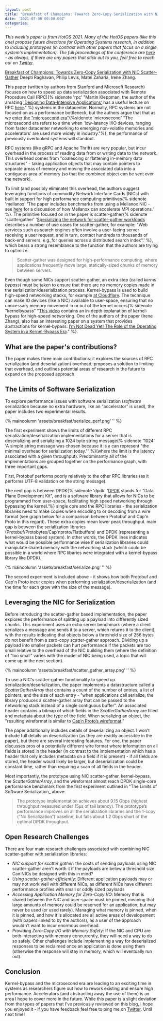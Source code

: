 ```yaml
---
layout: post
title: "Breakfast of Champions: Towards Zero-Copy Serialization with NIC Scatter-Gather"
date: '2021-07-08 00:00:00Z'
categories:
---
```


_This week's paper is from HotOS 2021. Many of the HotOS papers (like this one) propose future directions for Operating Systems research, in addition to including prototypes (in contrast with other papers that focus on a single system's implementation). The full proceedings of the conference are [here](https://sigops.org/s/conferences/hotos/2021/) - as always, if there are any papers that stick out to you, feel free to reach out on [Twitter](https://twitter.com/micahlerner)_.

[Breakfast of Champions: Towards Zero-Copy Serialization with NIC Scatter-Gather](https://www.sigops.org/s/conferences/hotos/2021/papers/hotos21-s10-raghavan.pdf) Deepti Raghavan, Philip Levis, Matei Zaharia, Irene Zhang.

This paper (written by authors from Stanford and Microsoft Research) focuses on how to speed up data serialization associated with Remote Procedure Call (RPC){% sidenote 'rpc' "Martin Kleppman, the author of the amazing ['Designing Data-Intensive Applications'](https://dataintensive.net/) has a useful lecture on RPC [here](https://www.youtube.com/watch?v=S2osKiqQG9s)." %} systems in the datacenter. Normally, RPC systems are not focused on as a performance bottleneck, but the authors argue that that as we [enter the "microsecond era"](https://cacm.acm.org/magazines/2017/4/215032-attack-of-the-killer-microseconds/fulltext){%sidenote 'microsecond' "The microsecond era refers to a time when 'low-latency I/IO devices, ranging from faster datacenter networking to emerging non-volatile memories and accelerators' are used more widely in industry."%}, the performance of previously overlooked systems will standout.

RPC systems (like gRPC and Apache Thrift) are very popular, but incur overhead in the process of reading data from or writing data to the network. This overhead comes from "coalescing or flattening in-memory data structures" - taking application objects that may contain pointers to separate areas of memory and moving the associated data into a contiguous area of memory (so that the combined object can be sent over the network).

To limit (and possibly eliminate) this overhead, the authors suggest leveraging functions of commodity Network Interface Cards (NICs) with built in support for high performance computing primitives{% sidenote 'mellanox' 'The paper includes benchmarks from using a Mellanox NIC - see [here](https://www.nextplatform.com/2015/11/12/mellanox-turns-infiniband-switches-into-mpi-accelerators/) for a discussion of how Mellanox can accelerate MPI operations.' %}. The primitive focused on in the paper is scatter-gather{% sidenote 'scattergather' '[Specializing the network for scatter-gather workloads](https://people.inf.ethz.ch/asingla/papers/socc20-scattergather.pdf) describes a number of use cases for scatter-gather, for example: "Web services such as search engines often involve a user-facing server receiving a user request, and in turn, contact hundreds to thousands of back-end servers, e.g.,for queries across a distributed search index".' %}, which bears a strong resemblance to the function that the authors are trying to optimize:

> Scatter-gather was designed for high-performance computing, where applications frequently move large, statically-sized chunks of memory between servers.

Even though some NICs support scatter-gather, an extra step (called _kernel bypass_) must be taken to ensure that there are no memory copies made in the serialization/deserialization process. Kernel-bypass is used to build high-speed networking stacks, for example [at Cloudflare](https://blog.cloudflare.com/kernel-bypass/). The technique can make IO devices (like a NIC) available to user-space, ensuring that no unncessary memory movement in or out of the kernel occurs{% sidenote "kernelbypass" "[This video](https://www.youtube.com/watch?v=MpjlWt7fvrw) contains an in-depth explanation of kernel-bypass for high-speed networking. One of the authors of the paper (Irene Zhang), also has an interesting paper on a system that provides abstractions for kernel-bypass: [I’m Not Dead Yet! The Role of the Operating System in a Kernel-Bypass Era](https://irenezhang.net/papers/demikernel-hotos19.pdf)." %}. 

## What are the paper's contributions?

The paper makes three main contributions: it explores the sources of RPC serialization (and deserialization) overhead, proposes a solution to limiting that overhead, and outlines potential areas of research in the future to expand on the proposed approach.

## The Limits of Software Serialization

To explore performance issues with software serialization (_software_ serialization because no extra hardware, like an "accelerator" is used), the paper includes two experimental results.

{% maincolumn 'assets/breakfast/serialize_perf.png' '' %}

The first experiment shows the limits of different RPC serialization/deserialization implementations for a server that is deserializing and serializing a 1024 byte string message{% sidenote '1024' 'A simple string message was chosen because it is a can represent "the minimal overhead for serialization today."' %}(where the limit is the latency associated with a given throughput). Predominantly all of the implementations are grouped together on the performance graph, with three important gaps. 

First, Protobuf performs poorly relatively to the other RPC libraries (as it performs UTF-8 validation on the string message). 

The next gap is between DPDK{% sidenote 'dpdk' '[DPDK](https://doc.dpdk.org/guides/prog_guide/overview.html) stands for "Data Plane Development Kit", and is a software library that allows for NICs to be programmed from user-space, facilitating high speed networking through bypassing the kernel.'%} single core and the RPC libraries - the serialization libraries need to make copies when encoding to or decoding from a wire format (see graph below for a comparison between Protobuf and Cap'n Proto in this regard). These extra copies mean lower peak throughput.  main gap is between the serialization libraries (Protobuf/Protobytes/Cap'nproto/Flatbuffers) and DPDK (representing a kernel-bypass based system). In other words, the DPDK lines indicates what would be possible performance wise if serialization libraries could manipulate shared memory with the networking stack (which could be possible in a world where RPC libaries were integrated with a kernel-bypass library like DPDK).

{% maincolumn 'assets/breakfast/serialize.png' '' %}

The second experiment is included above - it shows how both Protobuf and Cap'n Proto incur copies when performing serialization/deserialization (and the time for each grow with the size of the message).

## Leveraging the NIC for Serialization

Before introducing the scatter-gather based implementation, the paper explores the performance of splitting up a payload into differently sized chunks. This experiment uses an echo server benchmark (where a client serializes a message and sends it to a server, which returns it to the client), with the results indicating that objects below a threshold size of 256 bytes do not benefit from a zero-copy scatter-gather approach. Dividing up a payload into smaller packets can hurt performance if the packets are too small relative to the overhead of the NIC building them (where the definition of "too small" varies with the model of NIC being used, a topic that will come up in the next section).

{% maincolumn 'assets/breakfast/scatter_gather_array.png' '' %}

To use a NIC's scatter-gather functionality to speed up serialization/deserialization, the paper implements a datastructure called a _ScatterGatherArray_ that contains a count of the number of entries, a list of pointers, and the size of each entry - "when applications call serialize, the library produces a scatter-gather array that can be passed to the networking stack instead of a single contiguous buffer". An associated header contains a bitmap of which fields in the _ScatterGatherArray_ are filled and metadata about the type of the field. When serializing an object, the "resulting wireformat is similar to [Cap’n Proto’s wireformat](https://capnproto.org/encoding.html)."

The paper additionally includes details of deserializing an object. I won't include full details on deserialization (as they are readily accessible in the paper), but there are several interesting features. For one, the paper discusses pros of a potentially different wire format where information on all fields is stored in the header (in contrast to the implementation which has a header that only includes metadata on a field if it is present) - if all fields are stored, the header would likely be larger, but deserialization could be constant time, rather than requiring a scan of all fields in the header. 

Most importantly, the prototype using NIC scatter-gather, kernel-bypass, the _ScatterGatherArray_, and the wireformat almost reach DPDK single-core performance benchmark from the first experiment outlined in "The Limits of Software Serialization_ above:

> The prototype implementation achieves about 9.15 Gbps (highest throughput measured under 15μs of tail latency). The prototype’s performance improves on all the serialization libraries and the 1-copy (”No Serialization”) baseline, but falls about 1.2 Gbps short of the optimal DPDK throughput.

## Open Research Challenges

There are four main research challenges associated with combining NIC scatter-gather with serialization libraries:

- _NIC support for scatter gather_: the costs of sending payloads using NIC scatter-gather aren't worth it if the payloads are below a threshold size. Can NICs be designed with this in mind?
- _Using scatter-gather efficiently_: Different application payloads may or may not work well with different NICs, as different NICs have different performance profiles with small or oddly sized payloads
- _Accessing Application Memory for Zero-Copy I/O_: Memory that is shared between the NIC and user-space must be pinned, meaning that large amounts of memory could be reserved for an application, but may never be used (or used rarely). Managing what memory is pinned, when it is pinned, and how it is allocated are all active areas of developement (with papers linked to by the authors), as a user of the approach wouldn't want to incur enormous overhead.
- _Providing Zero-Copy I/O with Memory Safety_: If the NIC and CPU are both interacting with memory concurrently, they will need a way to do so safely. Other challenges include implementing a way for deserialized responses to be reclaimed once an application is done using them (otherwise the response will stay in memory, which will eventually run out).

## Conclusion

Kernel-bypass and the microsecond era are leading to an exciting time in systems as researchers figure out how to rework existing and ensure high performance. Accelerators (and abstracting away the use of them) is an area I hope to cover more in the future. While this paper is a slight deviation from the types of papers that I've previously reviewed on this blog, I hope you enjoyed it - if you have feedback feel free to ping me on [Twitter](https://twitter.com/micahlerner). Until next time!